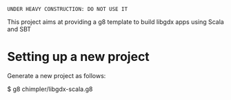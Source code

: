 ```
UNDER HEAVY CONSTRUCTION: DO NOT USE IT
```

This project aims at providing a g8 template to build libgdx apps using Scala and SBT

# Setting up a new project

Generate a new project as follows:

  $ g8 chimpler/libgdx-scala.g8
